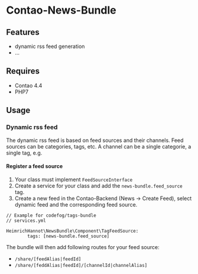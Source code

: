 # Contao-News-Bundle

## Features
* dynamic rss feed generation
* ...

## Requires
* Contao 4.4
* PHP7

## Usage

### Dynamic rss feed

The dynamic rss feed is based on feed sources and their channels. Feed sources can be categories, tags, etc. A channel can be a single categorie, a single tag, e.g.

#### Register a feed source
1. Your class must implement `FeedSourceInterface`
2. Create a service for your class and add the `news-bundle.feed_source` tag.
3. Create a new feed in the Contao-Backend (News -> Create Feed), select dynamic feed and the corresponding feed source.

```
// Example for codefog/tags-bundle
// services.yml

HeimrichHannot\NewsBundle\Component\TagFeedSource:
        tags: [news-bundle.feed_source]
```

The bundle will then add following routes for your feed source:
* `/share/[feedAlias|feedId]`
* `/share/[feddAlias|feedId]/[channelId|channelAlias]`